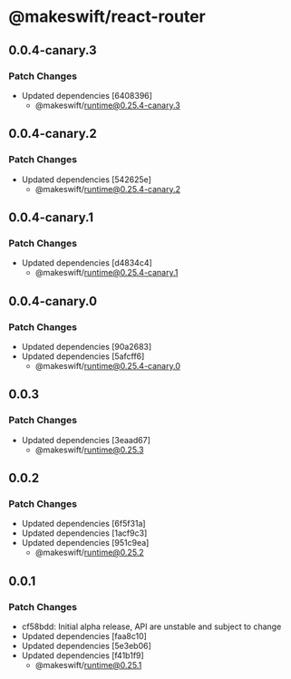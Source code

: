# @makeswift/react-router

## 0.0.4-canary.3

### Patch Changes

- Updated dependencies [6408396]
  - @makeswift/runtime@0.25.4-canary.3

## 0.0.4-canary.2

### Patch Changes

- Updated dependencies [542625e]
  - @makeswift/runtime@0.25.4-canary.2

## 0.0.4-canary.1

### Patch Changes

- Updated dependencies [d4834c4]
  - @makeswift/runtime@0.25.4-canary.1

## 0.0.4-canary.0

### Patch Changes

- Updated dependencies [90a2683]
- Updated dependencies [5afcff6]
  - @makeswift/runtime@0.25.4-canary.0

## 0.0.3

### Patch Changes

- Updated dependencies [3eaad67]
  - @makeswift/runtime@0.25.3

## 0.0.2

### Patch Changes

- Updated dependencies [6f5f31a]
- Updated dependencies [1acf9c3]
- Updated dependencies [951c9ea]
  - @makeswift/runtime@0.25.2

## 0.0.1

### Patch Changes

- cf58bdd: Initial alpha release, API are unstable and subject to change
- Updated dependencies [faa8c10]
- Updated dependencies [5e3eb06]
- Updated dependencies [f41b1f9]
  - @makeswift/runtime@0.25.1
